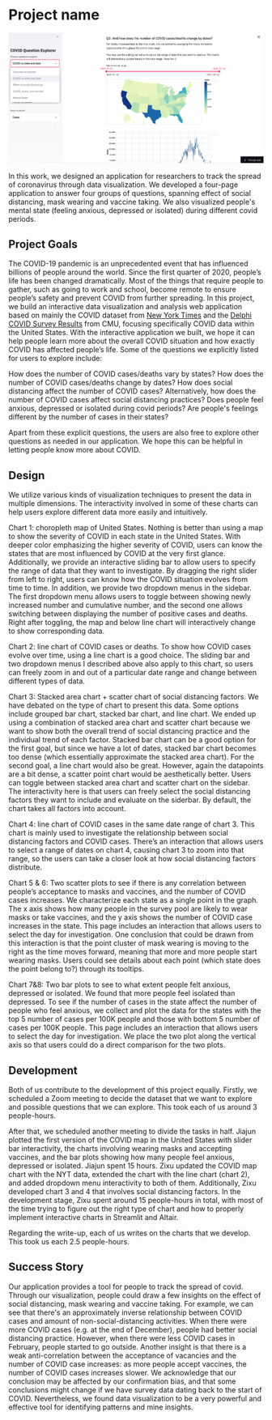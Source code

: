 # Project name

![A screenshot of your application. Could be a GIF.](screenshot.png)

In this work, we designed an application for researchers to track the spread of coronavirus through data visualization. We developed a four-page application to answer four groups of questions, spanning effect of social distancing, mask wearing and vaccine taking. We also visualized people's mental state (feeling anxious, depressed or isolated) during different covid periods.

## Project Goals

The COVID-19 pandemic is an unprecedented event that has influenced billions of people around the world. Since the first quarter of 2020, people’s life has been changed dramatically. Most of the things that require people to gather, such as going to work and school, become remote to ensure people’s safety and prevent COVID from further spreading. In this project, we build an interactive data visualization and analysis web application based on mainly the COVID dataset from [New York Times](https://github.com/nytimes/covid-19-data) and the [Delphi COVID Survey Results](https://delphi.cmu.edu/covidcast/survey-results/) from CMU, focusing specifically COVID data within the United States. With the interactive application we built, we hope it can help people learn more about the overall COVID situation and how exactly COVID has affected people’s life. Some of the questions we explicitly listed for users to explore include:

How does the number of COVID cases/deaths vary by states?
How does the number of COVID cases/deaths change by dates?
How does social distancing affect the number of COVID cases?
Alternatively, how does the number of COVID cases affect social distancing practices?
Does people feel anxious, depressed or isolated during covid periods? Are people's feelings different by the number of cases in their states?

Apart from these explicit questions, the users are also free to explore other questions as needed in our application. We hope this can be helpful in letting people know more about COVID.

## Design

We utilize various kinds of visualization techniques to present the data in multiple dimensions. The interactivity involved in some of these charts can help users explore different data more easily and intuitively.

Chart 1: choropleth map of United States. Nothing is better than using a map to show the severity of COVID in each state in the United States. With deeper color emphasizing the higher severity of COVID, users can know the states that are most influenced by COVID at the very first glance. Additionally, we provide an interactive sliding bar to allow users to specify the range of data that they want to investigate. By dragging the right slider from left to right, users can know how the COVID situation evolves from time to time. In addition, we provide two dropdown menus in the sidebar. The first dropdown menu allows users to toggle between showing newly increased number and cumulative number, and the second one allows switching between displaying the number of positive cases and deaths. Right after toggling, the map and below line chart will interactively change to show corresponding data.

Chart 2: line chart of COVID cases or deaths. To show how COVID cases evolve over time, using a line chart is a good choice. The sliding bar and two dropdown menus I described above also apply to this chart, so users can freely zoom in and out of a particular date range and change between different types of data.

Chart 3: Stacked area chart + scatter chart of social distancing factors. We have debated on the type of chart to present this data. Some options include grouped bar chart, stacked bar chart, and line chart. We ended up using a combination of stacked area chart and scatter chart because we want to show both the overall trend of social distancing practice and the individual trend of each factor. Stacked bar chart can be a good option for the first goal, but since we have a lot of dates, stacked bar chart becomes too dense (which essentially approximate the stacked area chart). For the second goal, a line chart would also be great. However, again the datapoints are a bit dense, a scatter point chart would be aesthetically better. Users can toggle between stacked area chart and scatter chart on the sidebar. The interactivity here is that users can freely select the social distancing factors they want to include and evaluate on the siderbar. By default, the chart takes all factors into account.

Chart 4: line chart of COVID cases in the same date range of chart 3. This chart is mainly used to investigate the relationship between social distancing factors and COVID cases. There’s an interaction that allows users to select a range of dates on chart 4, causing chart 3 to zoom into that range, so the users can take a closer look at how social distancing factors distribute.

Chart 5 & 6: Two scatter plots to see if there is any correlation between people’s acceptance to masks and vaccines, and the number of COVID cases increases. We characterize each state as a single point in the graph. The x axis shows how many people in the survey pool are likely to wear masks or take vaccines, and the y axis shows the number of COVID case increases in the state. This page includes an interaction that allows users to select the day for investigation. One conclusion that could be drawn from this interaction is that the point cluster of mask wearing is moving to the right as the time moves forward, meaning that more and more people start wearing masks. Users could see details about each point (which state does the point belong to?) through its tooltips.

Chart 7&8: Two bar plots to see to what extent people felt anxious, depressed or isolated. We found that more people feel isolated than depressed. To see if the number of cases in the state affect the number of people who feel anxious, we collect and plot the data for the states with the top 5 number of cases per 100K people and those with bottom 5 number of cases per 100K people. This page includes an interaction that allows users to select the day for investigation. We place the two plot along the vertical axis so that users could do a direct comparison for the two plots. 


## Development

Both of us contribute to the development of this project equally. Firstly, we scheduled a Zoom meeting to decide the dataset that we want to explore and possible questions that we can explore. This took each of us around 3 people-hours.

After that, we scheduled another meeting to divide the tasks in half. Jiajun plotted the first version of the COVID map in the United States with slider bar interactivity, the charts involving wearing masks and accepting vaccines, and the bar plots showing how many people feel anxious, depressed or isolated. Jiajun spent 15 hours. Zixu updated the COVID map chart with the NYT data, extended the chart with the line chart (chart 2), and added dropdown menu interactivity to both of them. Additionally, Zixu developed chart 3 and 4 that involves social distancing factors. In the development stage, Zixu spent around 15 people-hours in total, with most of the time trying to figure out the right type of chart and how to properly implement interactive charts in Streamlit and Altair.

Regarding the write-up, each of us writes on the charts that we develop. This took us each 2.5 people-hours.


## Success Story

Our application provides a tool for people to track the spread of covid. Through our visualization, people could draw a few insights on the effect of social distancing, mask wearing and vaccine taking. For example, we can see that there's an approximately inverse relationship between COVID cases and amount of non-social-distancing activities. When there were more COVID cases (e.g. at the end of December), people had better social distancing practice. However, when there were less COVID cases in February, people started to go outside. Another insight is that there is a weak anti-correlation between the acceptance of vacancies and the number of COVID case increases: as more people accept vaccines, the number of COVID cases increases slower. We acknowledge that our conclusion may be affected by our confirmation bias, and that some conclusions might change if we have survey data dating back to the start of COVID. Nevertheless, we found data visualization to be a very powerful and effective tool for identifying patterns and mine insights.

